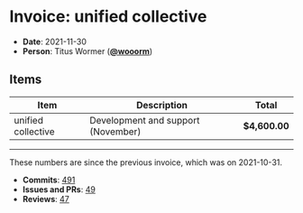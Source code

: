 # Invoice: unified collective

*   **Date**: 2021-11-30
*   **Person**: Titus Wormer ([**@wooorm**](https://github.com/wooorm))

## Items

| Item               | Description                       | Total         |
| ------------------ | --------------------------------- | ------------- |
| unified collective | Development and support (November) | **$4,600.00** |

***

These numbers are since the previous invoice, which was on 2021-10-31.

*   **Commits**:
    [491](https://github.com/search?q=author%3Awooorm+committer-date%3A%222021-10-31..2021-11-30%22)
*   **Issues and PRs**: [49](https://github.com/search?q=author%3Awooorm+created%3A%222021-10-31..2021-11-30%22)
*   **Reviews**: [47](https://github.com/search?q=reviewed-by%3Awooorm+created%3A%222021-10-31..2021-11-30%22)
